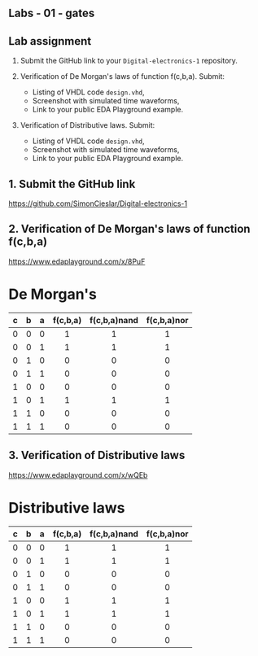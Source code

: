 ## Labs - 01 - gates

## Lab assignment

1. Submit the GitHub link to your `Digital-electronics-1` repository.

2. Verification of De Morgan's laws of function f(c,b,a). Submit:
    * Listing of VHDL code `design.vhd`,
    * Screenshot with simulated time waveforms,
    * Link to your public EDA Playground example.

3. Verification of Distributive laws. Submit:
    * Listing of VHDL code `design.vhd`,
    * Screenshot with simulated time waveforms,
    * Link to your public EDA Playground example.

## 1. Submit the GitHub link
https://github.com/SimonCieslar/Digital-electronics-1



## 2. Verification of De Morgan's laws of function f(c,b,a)

https://www.edaplayground.com/x/8PuF

# De Morgan's

| **c** | **b** |**a** | **f(c,b,a)** | **f(c,b,a)nand** | **f(c,b,a)nor** |
| :-: | :-: | :-: | :-: | :-: | :-: |
|  0  |  0  |  0  |  1  |  1  |  1  | 
|  0  |  0  |  1  |  1  |  1  |  1  |   
|  0  |  1  |  0  |  0  |  0  |  0  |    
|  0  |  1  |  1  |  0  |  0  |  0  |     
|  1  |  0  |  0  |  0  |  0  |  0  |   
|  1  |  0  |  1  |  1  |  1  |  1  |   
|  1  |  1  |  0  |  0  |  0  |  0  |    
|  1  |  1  |  1  |  0  |  0  |  0  |  


## 3. Verification of Distributive laws

https://www.edaplayground.com/x/wQEb

# Distributive laws

| **c** | **b** |**a** | **f(c,b,a)** | **f(c,b,a)nand** | **f(c,b,a)nor** |
| :-: | :-: | :-: | :-: | :-: | :-: |
|  0  |  0  |  0  |  1  |  1  |  1  | 
|  0  |  0  |  1  |  1  |  1  |  1  |   
|  0  |  1  |  0  |  0  |  0  |  0  |    
|  0  |  1  |  1  |  0  |  0  |  0  |     
|  1  |  0  |  0  |  1  |  1  |  1  |   
|  1  |  0  |  1  |  1  |  1  |  1  |   
|  1  |  1  |  0  |  0  |  0  |  0  |    
|  1  |  1  |  1  |  0  |  0  |  0  |  
